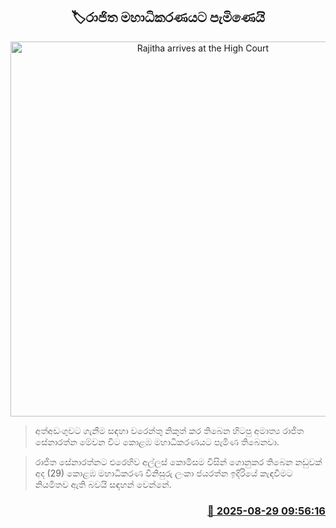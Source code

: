 <p align='center'><b><h2 align='center' title='Rajitha arrives at the High Court'>🏷රාජිත මහාධිකරණයට පැමිණෙයි</h2></b></p>
<p align='center'><img src='https://helakuru.sgp1.cdn.digitaloceanspaces.com/esana/images/lib/rajitha-senarathne-archived.jpg' width='600' alt='Rajitha arrives at the High Court'></p>

> අත්අඩංගුවට ගැනීම සඳහා වරෙන්තු නිකුත් කර තිබෙන හිටපු අමාත්‍ය රාජිත සේනාරත්න මේවන විට කොළඹ මහාධිකරණයට පැමිණ තිබෙනවා.

> රාජිත සේනාරත්නට එරෙහිව අල්ලස් කොමිසම විසින් ගොනුකර තිබෙන නඩුවක් අද (29) කොළඹ මහාධිකරණ විනිසුරු ලංකා ජයරත්න ඉදිරියේ කැඳවීමට නියමිතව ඇති බවයි සඳහන් වෙන්නේ.



<h3 align='right'><a href='https://www.helakuru.lk/esana/p/113179/'>📅 2025-08-29 09:56:16</a></h3>
